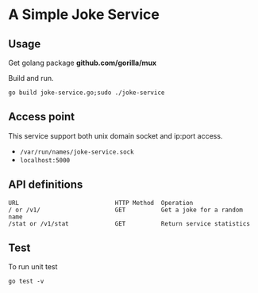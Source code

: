 # A Simple Joke Service

## Usage

Get golang package __github.com/gorilla/mux__

Build and run.

`go build joke-service.go;sudo ./joke-service
`

## Access point

This service support both unix domain socket and ip:port access. 

- `/var/run/names/joke-service.sock`
- `localhost:5000`

## API definitions
    URL                           HTTP Method  Operation
    / or /v1/                     GET          Get a joke for a random name
    /stat or /v1/stat             GET          Return service statistics
   

## Test

To run unit test

`go test -v`


